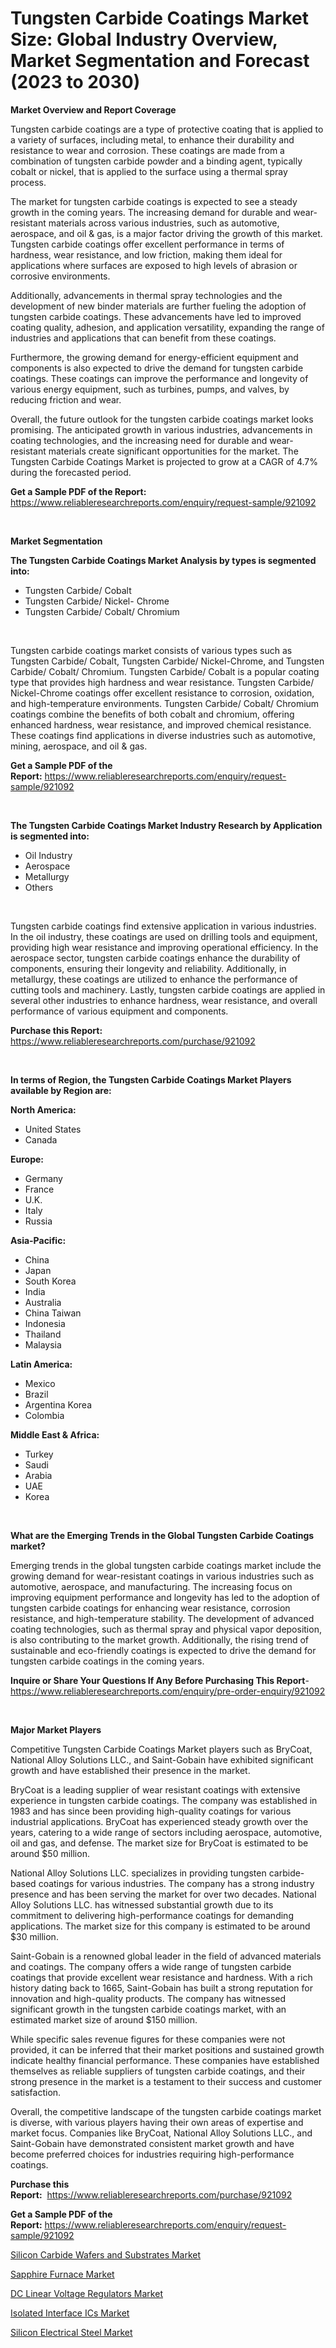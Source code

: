 <p><h1>Tungsten Carbide Coatings Market Size: Global Industry Overview, Market Segmentation and Forecast (2023 to 2030)</h1></p><p><strong>Market Overview and Report Coverage</strong></p>
<p><p>Tungsten carbide coatings are a type of protective coating that is applied to a variety of surfaces, including metal, to enhance their durability and resistance to wear and corrosion. These coatings are made from a combination of tungsten carbide powder and a binding agent, typically cobalt or nickel, that is applied to the surface using a thermal spray process.</p><p>The market for tungsten carbide coatings is expected to see a steady growth in the coming years. The increasing demand for durable and wear-resistant materials across various industries, such as automotive, aerospace, and oil & gas, is a major factor driving the growth of this market. Tungsten carbide coatings offer excellent performance in terms of hardness, wear resistance, and low friction, making them ideal for applications where surfaces are exposed to high levels of abrasion or corrosive environments.</p><p>Additionally, advancements in thermal spray technologies and the development of new binder materials are further fueling the adoption of tungsten carbide coatings. These advancements have led to improved coating quality, adhesion, and application versatility, expanding the range of industries and applications that can benefit from these coatings.</p><p>Furthermore, the growing demand for energy-efficient equipment and components is also expected to drive the demand for tungsten carbide coatings. These coatings can improve the performance and longevity of various energy equipment, such as turbines, pumps, and valves, by reducing friction and wear.</p><p>Overall, the future outlook for the tungsten carbide coatings market looks promising. The anticipated growth in various industries, advancements in coating technologies, and the increasing need for durable and wear-resistant materials create significant opportunities for the market. The Tungsten Carbide Coatings Market is projected to grow at a CAGR of 4.7% during the forecasted period.</p></p>
<p><strong>Get a Sample PDF of the Report:</strong> <a href="https://www.reliableresearchreports.com/enquiry/request-sample/921092">https://www.reliableresearchreports.com/enquiry/request-sample/921092</a></p>
<p>&nbsp;</p>
<p><strong>Market Segmentation</strong></p>
<p><strong>The Tungsten Carbide Coatings Market Analysis by types is segmented into:</strong></p>
<p><ul><li>Tungsten Carbide/ Cobalt</li><li>Tungsten Carbide/ Nickel- Chrome</li><li>Tungsten Carbide/ Cobalt/ Chromium</li></ul></p>
<p>&nbsp;</p>
<p><p>Tungsten carbide coatings market consists of various types such as Tungsten Carbide/ Cobalt, Tungsten Carbide/ Nickel-Chrome, and Tungsten Carbide/ Cobalt/ Chromium. Tungsten Carbide/ Cobalt is a popular coating type that provides high hardness and wear resistance. Tungsten Carbide/ Nickel-Chrome coatings offer excellent resistance to corrosion, oxidation, and high-temperature environments. Tungsten Carbide/ Cobalt/ Chromium coatings combine the benefits of both cobalt and chromium, offering enhanced hardness, wear resistance, and improved chemical resistance. These coatings find applications in diverse industries such as automotive, mining, aerospace, and oil & gas.</p></p>
<p><strong>Get a Sample PDF of the Report:</strong>&nbsp;<a href="https://www.reliableresearchreports.com/enquiry/request-sample/921092">https://www.reliableresearchreports.com/enquiry/request-sample/921092</a></p>
<p>&nbsp;</p>
<p><strong>The Tungsten Carbide Coatings Market Industry Research by Application is segmented into:</strong></p>
<p><ul><li>Oil Industry</li><li>Aerospace</li><li>Metallurgy</li><li>Others</li></ul></p>
<p>&nbsp;</p>
<p><p>Tungsten carbide coatings find extensive application in various industries. In the oil industry, these coatings are used on drilling tools and equipment, providing high wear resistance and improving operational efficiency. In the aerospace sector, tungsten carbide coatings enhance the durability of components, ensuring their longevity and reliability. Additionally, in metallurgy, these coatings are utilized to enhance the performance of cutting tools and machinery. Lastly, tungsten carbide coatings are applied in several other industries to enhance hardness, wear resistance, and overall performance of various equipment and components.</p></p>
<p><strong>Purchase this Report:</strong>&nbsp; <a href="https://www.reliableresearchreports.com/purchase/921092">https://www.reliableresearchreports.com/purchase/921092</a></p>
<p>&nbsp;</p>
<p><strong>In terms of Region, the Tungsten Carbide Coatings Market Players available by Region are:</strong></p>
<p>
    <p> <strong> North America: </strong>
        <ul>
            <li>United States</li>
            <li>Canada</li>
        </ul>
        </p> 
    <p> <strong> Europe: </strong>
        <ul>
            <li>Germany</li>
            <li>France</li>
            <li>U.K.</li>
            <li>Italy</li>
            <li>Russia</li>
        </ul>
        </p> 
    <p> <strong> Asia-Pacific: </strong>
        <ul>
            <li>China</li>
            <li>Japan</li>
            <li>South Korea</li>
            <li>India</li>
            <li>Australia</li>
            <li>China Taiwan</li>
            <li>Indonesia</li>
            <li>Thailand</li>
            <li>Malaysia</li>
        </ul>
        </p> 
    <p> <strong> Latin America: </strong>
        <ul>
            <li>Mexico</li>
            <li>Brazil</li>
            <li>Argentina Korea</li>
            <li>Colombia</li>
        </ul>
        </p> 
    <p> <strong> Middle East & Africa: </strong>
        <ul>
            <li>Turkey</li>
            <li>Saudi</li>
            <li>Arabia</li>
            <li>UAE</li>
            <li>Korea</li>
        </ul>
    </p>
    </p>
<p>&nbsp;</p>
<p><strong>What are the Emerging Trends in the Global Tungsten Carbide Coatings market?</strong></p>
<p><p>Emerging trends in the global tungsten carbide coatings market include the growing demand for wear-resistant coatings in various industries such as automotive, aerospace, and manufacturing. The increasing focus on improving equipment performance and longevity has led to the adoption of tungsten carbide coatings for enhancing wear resistance, corrosion resistance, and high-temperature stability. The development of advanced coating technologies, such as thermal spray and physical vapor deposition, is also contributing to the market growth. Additionally, the rising trend of sustainable and eco-friendly coatings is expected to drive the demand for tungsten carbide coatings in the coming years.</p></p>
<p><strong>Inquire or Share Your Questions If Any Before Purchasing This Report</strong>- <a href="https://www.reliableresearchreports.com/enquiry/pre-order-enquiry/921092">https://www.reliableresearchreports.com/enquiry/pre-order-enquiry/921092</a></p>
<p>&nbsp;</p>
<p><strong>Major Market Players</strong></p>
<p><p>Competitive Tungsten Carbide Coatings Market players such as BryCoat, National Alloy Solutions LLC., and Saint-Gobain have exhibited significant growth and have established their presence in the market.</p><p>BryCoat is a leading supplier of wear resistant coatings with extensive experience in tungsten carbide coatings. The company was established in 1983 and has since been providing high-quality coatings for various industrial applications. BryCoat has experienced steady growth over the years, catering to a wide range of sectors including aerospace, automotive, oil and gas, and defense. The market size for BryCoat is estimated to be around $50 million.</p><p>National Alloy Solutions LLC. specializes in providing tungsten carbide-based coatings for various industries. The company has a strong industry presence and has been serving the market for over two decades. National Alloy Solutions LLC. has witnessed substantial growth due to its commitment to delivering high-performance coatings for demanding applications. The market size for this company is estimated to be around $30 million.</p><p>Saint-Gobain is a renowned global leader in the field of advanced materials and coatings. The company offers a wide range of tungsten carbide coatings that provide excellent wear resistance and hardness. With a rich history dating back to 1665, Saint-Gobain has built a strong reputation for innovation and high-quality products. The company has witnessed significant growth in the tungsten carbide coatings market, with an estimated market size of around $150 million.</p><p>While specific sales revenue figures for these companies were not provided, it can be inferred that their market positions and sustained growth indicate healthy financial performance. These companies have established themselves as reliable suppliers of tungsten carbide coatings, and their strong presence in the market is a testament to their success and customer satisfaction.</p><p>Overall, the competitive landscape of the tungsten carbide coatings market is diverse, with various players having their own areas of expertise and market focus. Companies like BryCoat, National Alloy Solutions LLC., and Saint-Gobain have demonstrated consistent market growth and have become preferred choices for industries requiring high-performance coatings.</p></p>
<p><strong>Purchase this Report:</strong>&nbsp;&nbsp;<a href="https://www.reliableresearchreports.com/purchase/921092">https://www.reliableresearchreports.com/purchase/921092</a></p>
<p></p>
<p><strong>Get a Sample PDF of the Report:</strong>&nbsp;<a href="https://www.reliableresearchreports.com/enquiry/request-sample/921092">https://www.reliableresearchreports.com/enquiry/request-sample/921092</a></p>
<p><p><a href="https://medium.com/@truly.fight.must/silicon-carbide-wafers-and-substrates-market-report-reveals-the-latest-trends-and-growth-4a30551e9192">Silicon Carbide Wafers and Substrates Market</a></p><p><a href="https://github.com/maliyahmorrow6654/Market-Research-Report-List-1/blob/main/sapphire-furnace-market.md">Sapphire Furnace Market</a></p><p><a href="https://medium.com/@under.noon.tower/dc-linear-voltage-regulators-market-size-reveals-the-best-marketing-channels-in-global-industry-56c5c4b4f52c">DC Linear Voltage Regulators Market</a></p><p><a href="https://medium.com/@blow.allow.stir/analyzing-isolated-interface-ics-market-global-industry-perspective-and-forecast-2023-to-2030-72f25f9f8791">Isolated Interface ICs Market</a></p><p><a href="https://github.com/deliacustodio40/Market-Research-Report-List-1/blob/main/silicon-electrical-steel-market.md">Silicon Electrical Steel Market</a></p></p>